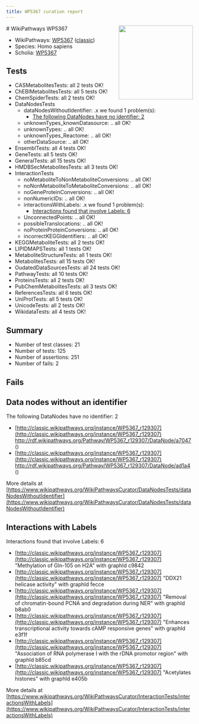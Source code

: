 ```yaml
---
title: WP5367 curation report
---
```


<img style="float: right; width: 200px" src="https://upload.wikimedia.org/wikipedia/commons/thumb/8/83/Wplogo_with_text_500.png/640px-Wplogo_with_text_500.png" />
# WikiPathways WP5367

* WikiPathways: [WP5367](https://wikipathways.org/pathways/WP5367) ([classic](https://classic.wikipathways.org/instance/WP5367))
* Species: Homo sapiens
* Scholia: [WP5367](https://scholia.toolforge.org/wikipathways/WP5367)
## Tests
* CASMetabolitesTests: all 2 tests OK!
* ChEBIMetabolitesTests: all 5 tests OK!
* ChemSpiderTests: all 2 tests OK!
* DataNodesTests
    * dataNodesWithoutIdentifier: .x we found 1 problem(s):
        * [The following DataNodes have no identifier: 2](#d2d32fa1)
    * unknownTypes_knownDatasource: .. all OK!
    * unknownTypes: .. all OK!
    * unknownTypes_Reactome: .. all OK!
    * otherDataSource: .. all OK!
* EnsemblTests: all 4 tests OK!
* GeneTests: all 5 tests OK!
* GeneralTests: all 15 tests OK!
* HMDBSecMetabolitesTests: all 3 tests OK!
* InteractionTests
    * noMetaboliteToNonMetaboliteConversions: .. all OK!
    * noNonMetaboliteToMetaboliteConversions: .. all OK!
    * noGeneProteinConversions: .. all OK!
    * nonNumericIDs: .. all OK!
    * interactionsWithLabels: .x we found 1 problem(s):
        * [Interactions found that involve Labels: 6](#630d267d)
    * UnconnectedPoints: .. all OK!
    * possibleTranslocations: .. all OK!
    * noProteinProteinConversions: .. all OK!
    * incorrectKEGGIdentifiers: .. all OK!
* KEGGMetaboliteTests: all 2 tests OK!
* LIPIDMAPSTests: all 1 tests OK!
* MetaboliteStructureTests: all 1 tests OK!
* MetabolitesTests: all 15 tests OK!
* OudatedDataSourcesTests: all 24 tests OK!
* PathwayTests: all 10 tests OK!
* ProteinsTests: all 2 tests OK!
* PubChemMetabolitesTests: all 3 tests OK!
* ReferencesTests: all 6 tests OK!
* UniProtTests: all 5 tests OK!
* UnicodeTests: all 2 tests OK!
* WikidataTests: all 4 tests OK!


## Summary

* Number of test classes: 21
* Number of tests: 125
* Number of assertions: 251
* Number of fails: 2

## Fails

<a name="d2d32fa1" />

## Data nodes without an identifier

The following DataNodes have no identifier: 2

* [http://classic.wikipathways.org/instance/WP5367_r129307](http://classic.wikipathways.org/instance/WP5367_r129307) http://rdf.wikipathways.org/Pathway/WP5367_r129307/DataNode/a7047 ()
* [http://classic.wikipathways.org/instance/WP5367_r129307](http://classic.wikipathways.org/instance/WP5367_r129307) http://rdf.wikipathways.org/Pathway/WP5367_r129307/DataNode/ad1a4 ()


More details at [https://www.wikipathways.org/WikiPathwaysCurator/DataNodesTests/dataNodesWithoutIdentifier](https://www.wikipathways.org/WikiPathwaysCurator/DataNodesTests/dataNodesWithoutIdentifier)

<a name="630d267d" />

## Interactions with Labels

Interactions found that involve Labels: 6

* [http://classic.wikipathways.org/instance/WP5367_r129307](http://classic.wikipathways.org/instance/WP5367_r129307) "Methylation of Gln-105 on H2A" with graphId c9842
* [http://classic.wikipathways.org/instance/WP5367_r129307](http://classic.wikipathways.org/instance/WP5367_r129307) "DDX21 helicase activity" with graphId fecce
* [http://classic.wikipathways.org/instance/WP5367_r129307](http://classic.wikipathways.org/instance/WP5367_r129307) "Removal of chromatin-bound PCNA
and degradation during NER" with graphId b8ab0
* [http://classic.wikipathways.org/instance/WP5367_r129307](http://classic.wikipathways.org/instance/WP5367_r129307) "Enhances transcriptional activity towards
cAMP responsive genes" with graphId e3f1f
* [http://classic.wikipathways.org/instance/WP5367_r129307](http://classic.wikipathways.org/instance/WP5367_r129307) "Association of RNA polymerase I
with the rDNA promotor region" with graphId b85cd
* [http://classic.wikipathways.org/instance/WP5367_r129307](http://classic.wikipathways.org/instance/WP5367_r129307) "Acetylates histones" with graphId e405b


More details at [https://www.wikipathways.org/WikiPathwaysCurator/InteractionTests/interactionsWithLabels](https://www.wikipathways.org/WikiPathwaysCurator/InteractionTests/interactionsWithLabels)

